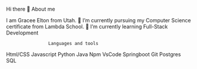 Hi there 👋
                                                               About me

   I am Gracee Elton from Utah.
🔭 I’m currently pursuing my Computer Science certificate from Lambda School.
🌱 I’m currently learning Full-Stack Development

    
                    Languages and tools
Html/CSS Javascript Python Java Npm VsCode Springboot Git Postgres SQL 
